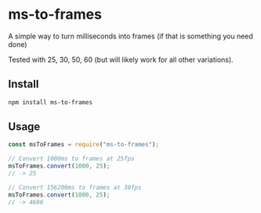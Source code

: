 # ms-to-frames

A simple way to turn milliseconds into frames (if that is something you need done)

Tested with 25, 30, 50, 60 (but will likely work for all other variations).

## Install

```bash
npm install ms-to-frames
```

## Usage

```js
const msToFrames = require("ms-to-frames");

// Convert 1000ms to frames at 25fps
msToFrames.convert(1000, 25);
// -> 25

// Convert 156200ms to frames at 30fps
msToFrames.convert(1000, 25);
// -> 4686
```
